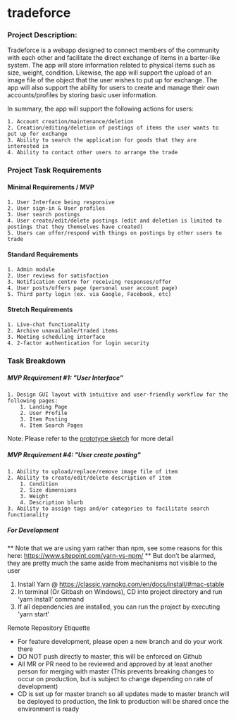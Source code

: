 # tradeforce

### Project Description:

Tradeforce is a webapp designed to connect members of the community with each other and facilitate the direct exchange of items in a barter-like system.
The app will store information related to physical items such as size, weight, condition.
Likewise, the app will support the upload of an image file of the object that the user wishes to put up for exchange.
The app will also support the ability for users to create and manage their own accounts/profiles by storing basic user information.  
  
In summary, the app will support the following actions for users:

    1. Account creation/maintenance/deletion
    2. Creation/editing/deletion of postings of items the user wants to put up for exchange
    3. Ability to search the application for goods that they are interested in
    4. Ability to contact other users to arrange the trade

### Project Task Requirements

#### Minimal Requirements / MVP

    1. User Interface being responsive
    2. User sign-in & User profiles
    3. User search postings
    4. User create/edit/delete postings (edit and deletion is limited to postings that they themselves have created)
    5. Users can offer/respond with things on postings by other users to trade

#### Standard Requirements

    1. Admin module
    2. User reviews for satisfaction
    3. Notification centre for receiving responses/offer
    4. User posts/offers page (personal user account page)
    5. Third party login (ex. via Google, Facebook, etc)

#### Stretch Requirements

    1. Live-chat functionality
    2. Archive unavailable/traded items
    3. Meeting scheduling interface
    4. 2-factor authentication for login security

### Task Breakdown

##### MVP Requirement #1: "User Interface"

    1. Design GUI layout with intuitive and user-friendly workflow for the following pages:
        1. Landing Page
        2. User Profile
        3. Item Posting
        4. Item Search Pages

Note: Please refer to the [prototype sketch](https://github.com/Cainuse/tradeforce-client/blob/master/prototype-sketch/Prototype-sketches.pdf) for more detail

##### MVP Requirement #4: "User create posting"

    1. Ability to upload/replace/remove image file of item
    2. Ability to create/edit/delete description of item
        1. Condition
        2. Size dimensions
        3. Weight
        4. Description blurb
    3. Ability to assign tags and/or categories to facilitate search functionality

##### For Development

** Note that we are using yarn rather than npm, see some reasons for this here: https://www.sitepoint.com/yarn-vs-npm/ **
But don't be alarmed, they are pretty much the same aside from mechanisms not visible to the user

1. Install Yarn @ https://classic.yarnpkg.com/en/docs/install/#mac-stable
2. In terminal (Or Gitbash on Windows), CD into project directory and run 'yarn install' command
3. If all dependencies are installed, you can run the project by executing 'yarn start'

Remote Repository Etiquette

- For feature development, please open a new branch and do your work there
- DO NOT push directly to master, this will be enforced on Github
- All MR or PR need to be reviewed and approved by at least another person for merging with master (This prevents breaking changes to occur on production, but is subject to change depending on rate of development)
- CD is set up for master branch so all updates made to master branch will be deployed to production, the link to production will be shared once the environment is ready
